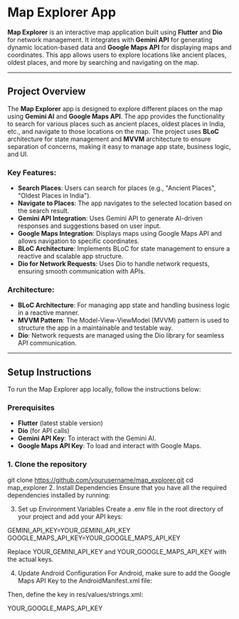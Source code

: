 # Map Explorer App

**Map Explorer** is an interactive map application built using **Flutter** and **Dio** for network management. It integrates with **Gemini API** for generating dynamic location-based data and **Google Maps API** for displaying maps and coordinates. This app allows users to explore locations like ancient places, oldest places, and more by searching and navigating on the map.

---

## Project Overview

The **Map Explorer** app is designed to explore different places on the map using **Gemini AI** and **Google Maps API**. The app provides the functionality to search for various places such as ancient places, oldest places in India, etc., and navigate to those locations on the map. The project uses **BLoC** architecture for state management and **MVVM** architecture to ensure separation of concerns, making it easy to manage app state, business logic, and UI.

### Key Features:
- **Search Places**: Users can search for places (e.g., "Ancient Places", "Oldest Places in India").
- **Navigate to Places**: The app navigates to the selected location based on the search result.
- **Gemini API Integration**: Uses Gemini API to generate AI-driven responses and suggestions based on user input.
- **Google Maps Integration**: Displays maps using Google Maps API and allows navigation to specific coordinates.
- **BLoC Architecture**: Implements BLoC for state management to ensure a reactive and scalable app structure.
- **Dio for Network Requests**: Uses Dio to handle network requests, ensuring smooth communication with APIs.

### Architecture:
- **BLoC Architecture**: For managing app state and handling business logic in a reactive manner.
- **MVVM Pattern**: The Model-View-ViewModel (MVVM) pattern is used to structure the app in a maintainable and testable way.
- **Dio**: Network requests are managed using the Dio library for seamless API communication.

---

## Setup Instructions

To run the Map Explorer app locally, follow the instructions below:

### Prerequisites
- **Flutter** (latest stable version)
- **Dio** (for API calls)
- **Gemini API Key**: To interact with the Gemini AI.
- **Google Maps API Key**: To load and interact with Google Maps.

### 1. Clone the repository


git clone https://github.com/yourusername/map_explorer.git
cd map_explorer
2. Install Dependencies
Ensure that you have all the required dependencies installed by running:


3. Set up Environment Variables
Create a .env file in the root directory of your project and add your API keys:


GEMINI_API_KEY=YOUR_GEMINI_API_KEY
GOOGLE_MAPS_API_KEY=YOUR_GOOGLE_MAPS_API_KEY

Replace YOUR_GEMINI_API_KEY and YOUR_GOOGLE_MAPS_API_KEY with the actual keys.

4. Update Android Configuration
For Android, make sure to add the Google Maps API Key to the AndroidManifest.xml file:


<application>
  <meta-data
    android:name="com.google.android.geo.API_KEY"
    android:value="@string/google_maps_api_key" />
</application>

    
Then, define the key in res/values/strings.xml:

<resources>
  <string name="google_maps_api_key">YOUR_GOOGLE_MAPS_API_KEY</string>
</resources>




